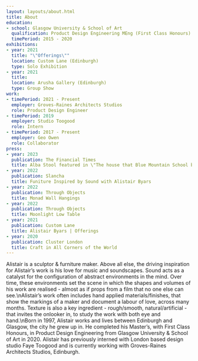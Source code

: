 ```yaml
---
layout: layouts/about.html
title: About
education: 
- school: Glasgow University & School of Art
  qualification: Product Design Engineering MEng (First Class Honours)
  timePeriod: 2015 - 2020
exhibitions:
- year: 2021
  title: "\"Offerings\""
  location: Custom Lane (Edinburgh)
  type: Solo Exhibition
- year: 2021
  title: 
  location: Arusha Gallery (Edinburgh)
  type: Group Show
work:
- timePeriod: 2021 - Present
  employer: Groves-Raines Architects Studios
  role: Product Design Engineer
- timePeriod: 2019
  employer: Studio Toogood
  role: Intern
- timePeriod: 2017 - Present
  employer: Geo Owen
  role: Collaborator
press:
- year: 2023
  publication: The Financial Times
  title: Alba Stool featured in \"The house that Blue Mountain School built\"
- year: 2022
  publication: Slancha
  title: Funiture Inspired by Sound with Alistair Byars
- year: 2022
  publication: Through Objects
  title: Monad Wall Hangings
- year: 2022
  publication: Through Objects
  title: Moonlight Low Table
- year: 2021
  publication: Custom Lane
  title: Alistair Byars | Offerings
- year: 2020
  publication: Cluster London
  title: Craft in All Corners of the World
---
```

Alistair is a sculptor & furniture maker. Above all else, the driving inspiration for Alistair’s work is his love for music and soundscapes. Sound acts as a catalyst for the configuration of abstract environments in the mind. Over time, these environments set the scene in which the shapes and volumes of his work are realised - almost as if props from a film that no one else can see.\nAlistair’s work often includes hand applied materials/finishes, that show the markings of a maker and document a labour of love, across many months. Texture is also a key ingredient - rough/smooth, natural/artificial - that invites the onlooker in, to study the work with both eye and hand.\nBorn in 1997, Alistair works and lives between Edinburgh and Glasgow, the city he grew up in. He completed his Master’s, with First Class Honours, in Product Design Engineering from Glasgow University & School of Art in 2020. Alistair has previously interned with London based design studio Faye Toogood and is currently working with Groves-Raines Architects Studios, Edinburgh.

